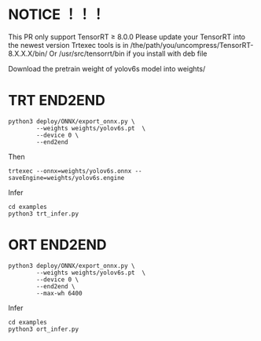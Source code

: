 # NOTICE ！！！
This PR only support TensorRT ≥ 8.0.0
Please update your TensorRT into the newest version
Trtexec tools is in /the/path/you/uncompress/TensorRT-8.X.X.X/bin/
Or /usr/src/tensorrt/bin if you install with deb file

Download the pretrain weight of yolov6s model into weights/ 
# TRT END2END
``` shell
python3 deploy/ONNX/export_onnx.py \
        --weights weights/yolov6s.pt  \
        --device 0 \
        --end2end
```
Then
``` shell
trtexec --onnx=weights/yolov6s.onnx --saveEngine=weights/yolov6s.engine
```
Infer
``` shell
cd examples
python3 trt_infer.py
```

# ORT END2END
``` shell
python3 deploy/ONNX/export_onnx.py \
        --weights weights/yolov6s.pt  \
        --device 0 \
        --end2end \
        --max-wh 6400
```
Infer
``` shell
cd examples
python3 ort_infer.py
```
